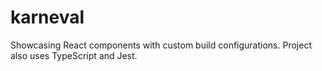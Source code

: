 # karneval

Showcasing React components with custom build configurations. Project also uses TypeScript and Jest.
